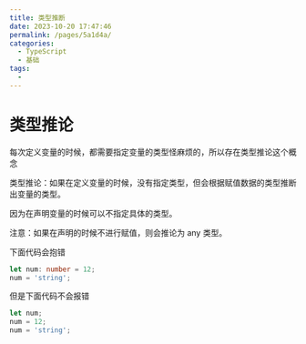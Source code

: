 ```yaml
---
title: 类型推断
date: 2023-10-20 17:47:46
permalink: /pages/5a1d4a/
categories:
  - TypeScript
  - 基础
tags:
  -
---
```


# 类型推论

每次定义变量的时候，都需要指定变量的类型怪麻烦的，所以存在类型推论这个概念

类型推论：如果在定义变量的时候，没有指定类型，但会根据赋值数据的类型推断出变量的类型。

因为在声明变量的时候可以不指定具体的类型。

注意：如果在声明的时候不进行赋值，则会推论为 any 类型。

下面代码会抱错

```ts
let num: number = 12;
num = 'string';
```

但是下面代码不会报错

```ts
let num;
num = 12;
num = 'string';
```
